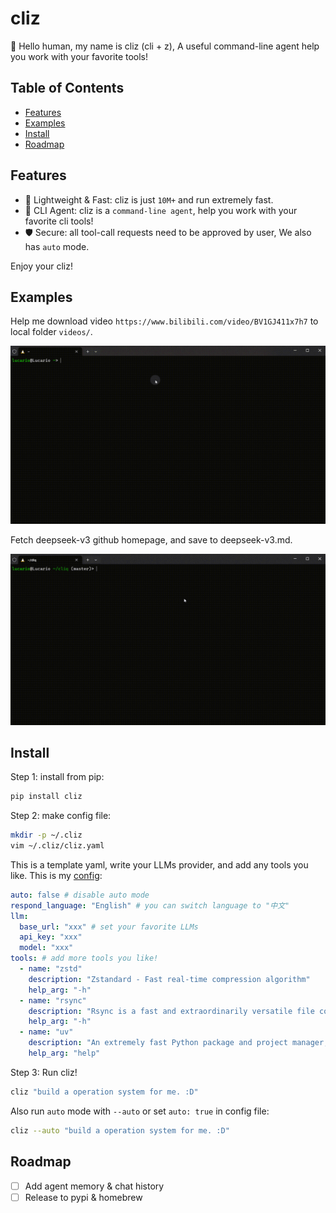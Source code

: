 # cliz

🤖 Hello human, my name is cliz (cli + z), A useful command-line agent help you work with your favorite tools!

## Table of Contents

- [Features](#features)
- [Examples](#examples)
- [Install](#install)
- [Roadmap](#roadmap)

## Features

- 🚀 Lightweight & Fast: cliz is just `10M+` and run extremely fast.
- 🌟 CLI Agent: cliz is a `command-line agent`, help you work with your favorite cli tools!
- 🛡️ Secure: all tool-call requests need to be approved by user, We also has `auto` mode.

Enjoy your cliz!

## Examples

Help me download video `https://www.bilibili.com/video/BV1GJ411x7h7` to local folder `videos/`.

![example](docs/asserts/example1.gif)

Fetch deepseek-v3 github homepage, and save to deepseek-v3.md.

![example](docs/asserts/example2.gif)

## Install

Step 1: install from pip:

```bash
pip install cliz
```

Step 2: make config file:

```bash
mkdir -p ~/.cliz
vim ~/.cliz/cliz.yaml
```

This is a template yaml, write your LLMs provider, and add any tools you like. This is my [config](cliz.yaml):

```yaml
auto: false # disable auto mode
respond_language: "English" # you can switch language to "中文"
llm:
  base_url: "xxx" # set your favorite LLMs
  api_key: "xxx"
  model: "xxx"
tools: # add more tools you like!
  - name: "zstd"
    description: "Zstandard - Fast real-time compression algorithm"
    help_arg: "-h"
  - name: "rsync"
    description: "Rsync is a fast and extraordinarily versatile file copying tool for both remote and local file"
    help_arg: "-h"
  - name: "uv"
    description: "An extremely fast Python package and project manager, written in Rust"
    help_arg: "help"
```

Step 3: Run cliz!

```bash
cliz "build a operation system for me. :D"
```

Also run `auto` mode with `--auto` or set `auto: true` in config file:

```bash
cliz --auto "build a operation system for me. :D"
```

## Roadmap

- [ ] Add agent memory & chat history
- [ ] Release to pypi & homebrew
